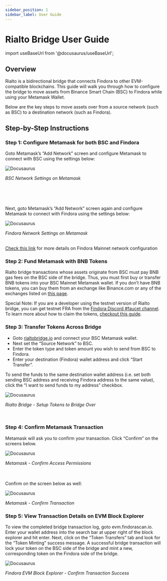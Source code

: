 ```yaml
---
sidebar_position: 1
sidebar_label: User Guide
---
```


# Rialto Bridge User Guide

import useBaseUrl from '@docusaurus/useBaseUrl';

## Overview

Rialto is a bidirectional bridge that connects Findora to other EVM-compatible blockchains. This guide will walk you through how to configure the bridge to move assets from Binance Smart Chain (BSC) to Findora while using your Metamask Wallet.

Below are the key steps to move assets over from a source network (such as BSC) to a destination network (such as Findora).

## Step-by-Step Instructions

### Step 1: Configure Metamask for both BSC and Findora

Goto Metamask’s “Add Network” screen and configure Metamask to connect with BSC using the settings below:

![Docusaurus](/img/guides/rialto-guide/metamask-1.png)

<!-- # <img src={useBaseUrl("/img/guides/rialto-guide/metamask-1.png")} width="80%" height="40%"/>  -->

<em>BSC Network Settings on Metamask</em>

<br/><br/><br/>

Next, goto Metamask’s “Add Network” screen again and configure Metamask to connect with Findora using the settings below:

![Docusaurus](/img/guides/rialto-guide/metamask-2.png)

<!-- # <img src={useBaseUrl("/img/guides/rialto-guide/metamask-2.png")} width="80%" height="40%"/> -->

<em>Findora Network Settings on Metamask</em>
<br/><br/>

[Check this link](/docs/network) for more details on Findora Mainnet network configuration

### Step 2: Fund Metamask with BNB Tokens

Rialto bridge transactions whose assets originate from BSC must pay BNB gas fees on the BSC side of the bridge. Thus, you must first buy or transfer BNB tokens into your BSC Mainnet Metamask wallet. If you don’t have BNB tokens, you can buy them from an exchange like Binance.com or any of the exchanges listed on [this page](https://coinmarketcap.com/currencies/bnb/markets/).

Special Note: If you are a developer using the testnet version of Rialto bridge, you can get testnet FRA from the [Findora Discord #faucet channel](https://discord.gg/NXhZr6H2qt). To learn more about how to claim the tokens, [checkout this guide](/docs/guides/get_fra/faucet).

### Step 3: Transfer Tokens Across Bridge

- Goto [rialtobridge.io](https://rialtobridge.io) and connect your BSC Metamask wallet.
- Next set the “Source Network” to BSC.
- Enter the token type and token amount you wish to send from BSC to Findora.
- Enter your destination (Findora) wallet address and click “Start Transfer”.

To send the funds to the same destination wallet address (i.e. set both sending BSC address and receiving Findora address to the same value), click the “I want to send funds to my address” checkbox.

![Docusaurus](/img/guides/rialto-guide/rialto-1.png)

<!-- # <img src={useBaseUrl("/img/guides/rialto-guide/rialto-1.png")} width="80%" height="40%"/> -->

<em>Rialto Bridge - Setup Tokens to Bridge Over</em>

<br/>

### Step 4: Confirm Metamask Transaction

Metamask will ask you to confirm your transaction. Click “Confirm” on the screens below.

![Docusaurus](/img/guides/rialto-guide/metamask-3.png)

<!-- # <img src={useBaseUrl("/img/guides/rialto-guide/metamask-3.png")} width="80%" height="40%"/> -->

<em>Metamask - Confirm Access Permissions</em>

<br/><br/>
Confirm on the screen below as well:

![Docusaurus](/img/guides/rialto-guide/metamask-4.png)

<!-- # <img src={useBaseUrl("/img/guides/rialto-guide/metamask-4.png")} width="80%" height="40%"/> -->

<em>Metamask - Confirm Transaction</em>

### Step 5: View Transaction Details on EVM Block Explorer

To view the completed bridge transaction log, goto evm.findorascan.io. Enter your wallet address into the search bar at upper right of the block explorer and hit enter. Next, click on the “Token Transfers” tab and look for the “Token Minting” success message. A successful bridge transaction will lock your token on the BSC side of the bridge and mint a new, corresponding token on the Findora side of the bridge.

![Docusaurus](/img/guides/rialto-guide/block-explorer-1.png)

<!-- # <img src={useBaseUrl("/img/guides/rialto-guide/block-explorer-1.png")} width="80%" height="40%"/> -->

<em>Findora EVM Block Explorer - Confirm Transaction Success</em>
